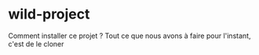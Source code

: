 # wild-project
Comment installer ce projet ?
Tout ce que nous avons à faire pour l'instant, c'est de le cloner